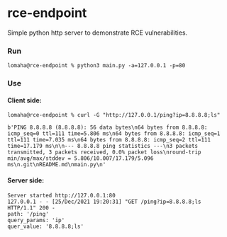 # rce-endpoint
Simple python http server to demonstrate RCE vulnerabilities.

### Run
```
lomaha@rce-endpoint % python3 main.py -a=127.0.0.1 -p=80
```
### Use
#### Client side:
```
lomaha@rce-endpoint % curl -G "http://127.0.0.1/ping?ip=8.8.8.8;ls"

b'PING 8.8.8.8 (8.8.8.8): 56 data bytes\n64 bytes from 8.8.8.8: icmp_seq=0 ttl=111 time=5.806 ms\n64 bytes from 8.8.8.8: icmp_seq=1 ttl=111 time=7.035 ms\n64 bytes from 8.8.8.8: icmp_seq=2 ttl=111 time=17.179 ms\n\n--- 8.8.8.8 ping statistics ---\n3 packets transmitted, 3 packets received, 0.0% packet loss\nround-trip min/avg/max/stddev = 5.806/10.007/17.179/5.096 ms\n.git\nREADME.md\nmain.py\n'
```
#### Server side:
```
Server started http://127.0.0.1:80
127.0.0.1 - - [25/Dec/2021 19:20:31] "GET /ping?ip=8.8.8.8;ls HTTP/1.1" 200 -
path: '/ping'
query_params: 'ip'
quer_value: '8.8.8.8;ls'
```